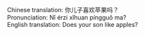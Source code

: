 Chinese translation: 你儿子喜欢苹果吗？  
Pronunciation: Nǐ érzi xǐhuan píngguǒ ma?  
English translation: Does your son like apples?  